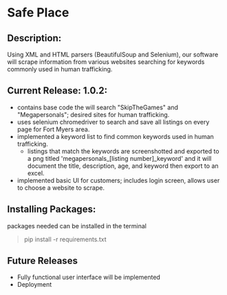 # Safe Place 
## Description:
Using XML and HTML parsers (BeautifulSoup and Selenium), our software will scrape information from various websites searching for keywords commonly used in human trafficking. 

## Current Release: 1.0.2:
- contains base code the will search "SkipTheGames" and "Megapersonals"; desired sites for human trafficking. 
- uses selenium chromedriver to search and save all listings on every page for Fort Myers area.
- implemented a keyword list to find common keywords used in human trafficking. 
  - listings that match the keywords are screenshotted and exported to a png titled 'megapersonals_[listing number]_keyword' and it will document the title, description, age, and keyword then export to an excel. 
- implemented basic UI for customers; includes login screen, allows user to choose a website to scrape. 

## Installing Packages:
packages needed can be installed in the terminal

> pip install -r requirements.txt


## Future Releases
- Fully functional user interface will be implemented
- Deployment
